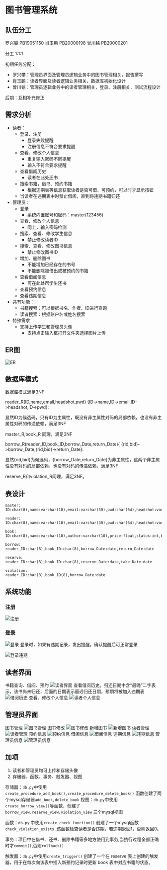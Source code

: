 # 图书管理系统

## 队伍分工

罗兴攀 PB19051150 肖玉鹏 PB20000198 曾川铭 PB20000201

分工  1:1:1

初期任务分配：
* 罗兴攀：管理员界面及管理员逻辑业务中的图书管理相关，报告撰写
* 肖玉鹏：读者界面及读者逻辑业务相关，数据库初始化设计
* 曾川铭：管理员逻辑业务中的读者管理相关，登录、注册相关，测试流程设计

后期：互相补充修正

## 需求分析

* 读者：
  * 登录、注册
    * 登录失败提醒
    * 注册信息不符合要求提醒
  * 查看、修改个人信息
    * 重复输入密码不同提醒
    * 输入不符合要求提醒
  * 查看借阅历史
    * 读者在此处还书
  * 搜索书籍，借书、预约书籍
    * 根据违期表等信息获取读者是否可借、可预约，可以时才显示按钮
  * 当读者在违期表中时禁止借阅，直到将违期书籍归还
* 管理员：
  * 登录
    * 系统内置账号和密码：master(123456)
  * 查看、修改个人信息
    * 同上，输入密码检测
  * 搜索、查看、修改学生信息
    * 禁止修改读者ID
  * 搜索、查看、修改图书信息
    * 禁止修改图书ID
  * 增加、删除图书
    * 不能增加已经存在的书号
    * 不能删除被借出或被预约的书籍
  * 查看借阅信息
    * 可在此处帮学生还书
  * 查看预约信息
  * 查看违期信息
* 共有功能：
  * 书籍搜索：可以根据书名、作者、ID进行查询
  * 读者搜索：根据账户名或姓名搜索
* 特殊需求
  * 支持上传学生和管理员头像
    * 支持点击输入框打开文件夹选择图片上传

## ER图

![ER](./img/ER设计.jpg)

## 数据库模式

数据库模式满足3NF

reader_R(ID,name,email,headshot,pwd)
{ID->name,ID->email,ID->headshot,ID->pwd}:

显然ID为候选码，只有ID为主属性，既没有非主属性对码的局部依赖，也没有非主属性对码的传递依赖，满足3NF

master_R,book_R 同理，满足3NF

borrow_R(reader_ID,book_ID,borrow_Date,return_Date){ {rid,bid}->borrow_Date,{rid,bid}->return_Date}: 

显然{rid,bid}为候选码，{borrow_Date,return_Date}为非主属性，这两个非主属性没有对码的局部依赖，也没有对码的传递依赖，满足3NF

reserve_R和violation_R同理，满足3NF。

## 表设计
```
master:
ID:char(8),name:varchar(10),email:varchar(30),pwd:char(64),headshot:varchar(255)

reader:
ID:char(8),name:varchar(10),email:varchar(30),pwd:char(64),headshot:varchar(255)

book: 
ID:char(8),name:varchar(10),author:varchar(10),price:float,status:int,borrow_Times:int,reserve_Times:int

borrow:
reader_ID:char(8),book_ID:char(8),borrow_Date:date,return_Date:date

reserve:
reader_ID:char(8),book_ID:char(8),reserve_Date:date,take_Date:date

violation: 
reader_ID:char(8),book_ID(8),borrow_Date:date
```
## 系统功能

### 注册
![注册](./img/%E6%B3%A8%E5%86%8C.jpg)
### 登录
![登录](./img/%E7%99%BB%E5%BD%95.jpg)
登录时，如果有违期记录，发出提醒。确认提醒后可正常登录

![登录违期](./img/%E7%99%BB%E5%BD%95%E8%BF%9D%E6%9C%9F.jpg)
## 读者界面
书籍查询、借阅、预约
![读者界面](img/读者界面.jpg)
查看借阅历史。归还日期中含“最晚”二字表示，该书尚未归还，后面的日期表示最迟归还日期，预期将被加入违期表
![借阅历史](img/借阅历史.jpg)
查看、修改个人信息
![读者个人信息](img/读者个人信息.jpg)

## 管理员界面
图书管理
![图书管理](img/图书管理.jpg)
图书修改
![图书修改](img/图书修改.jpg)
新增图书
![新增图书](img/新增图书.jpg)
读者管理
![读者管理](img/读者管理.jpg)
预约信息
![预约信息](img/预约信息.jpg)
借阅信息
![借阅信息](img/借阅信息.jpg)
违期信息
![违期信息](img/预约信息.jpg)
管理员信息
![管理员信息](img/管理员信息.jpg)

## 加项
1. 读者和管理员均可上传和存储头像
2. 存储器、函数、事务、触发器、视图

存储器：`db.py`中使用`create_procedure_add_book(),create_procedure_delete_book()` 函数创建了两个mysql存储器`add_book,delete_book` 
视图：`db.py`中使用`create_borrow_view()`等函数，创建了`borrow_view,reserve_view,violation_view` 三个mysql视图

函数：`db.py` 中使用`create_check_function()` 创建了一个mysql函数`check_violation_exists` ,该函数检查读者是否违期，若违期返回1，否则返回0。

事务：项目中在借书、还书、删除书籍等多地方使用到事务,当执行过程全部正确时才`commit()`,否则`rollback()` 

触发器：`db.py`中使用`create_trigger()` 创建了一个在 reserve 表上创建的触发器，用于在每次向该表中插入新预约记录时更新 book 表中对应书籍的状态。